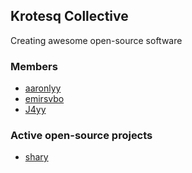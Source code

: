 ## Krotesq Collective

Creating awesome open-source software

### Members

- [aaronlyy](https://github.com/aaronlyy)
- [emirsvbo](https://github.com/emirsvbo)
- [J4yy](https://github.com/J4yy)

### Active open-source projects

- [shary](https://github.com/krotesq/shary)

<!--

**Here are some ideas to get you started:**

🙋‍♀️ A short introduction - what is your organization all about?
🌈 Contribution guidelines - how can the community get involved?
👩‍💻 Useful resources - where can the community find your docs? Is there anything else the community should know?
🍿 Fun facts - what does your team eat for breakfast?
🧙 Remember, you can do mighty things with the power of [Markdown](https://docs.github.com/github/writing-on-github/getting-started-with-writing-and-formatting-on-github/basic-writing-and-formatting-syntax)
-->
